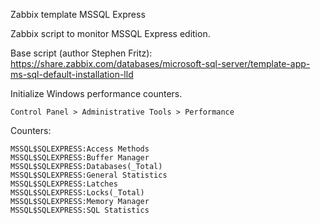 Zabbix template MSSQL Express

Zabbix script to monitor MSSQL Express edition.

Base script (author Stephen Fritz):
https://share.zabbix.com/databases/microsoft-sql-server/template-app-ms-sql-default-installation-lld


Initialize Windows performance counters.

	Control Panel > Administrative Tools > Performance

Counters: 

	MSSQL$SQLEXPRESS:Access Methods
	MSSQL$SQLEXPRESS:Buffer Manager
	MSSQL$SQLEXPRESS:Databases(_Total)
	MSSQL$SQLEXPRESS:General Statistics
	MSSQL$SQLEXPRESS:Latches
	MSSQL$SQLEXPRESS:Locks(_Total)
	MSSQL$SQLEXPRESS:Memory Manager
	MSSQL$SQLEXPRESS:SQL Statistics
